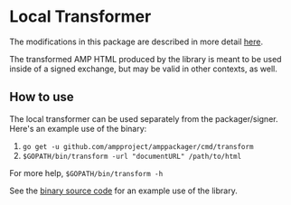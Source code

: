 # Local Transformer

The modifications in this package are described in more detail
[here](https://github.com/ampproject/amphtml/blob/master/spec/amp-cache-modifications.md).

The transformed AMP HTML produced by the library is meant to be used inside of
a signed exchange, but may be valid in other contexts, as well.

## How to use
The local transformer can be used separately from the packager/signer. Here's an
example use of the binary:

1. `go get -u github.com/ampproject/amppackager/cmd/transform`
1. `$GOPATH/bin/transform -url "documentURL" /path/to/html`

For more help, `$GOPATH/bin/transform -h`

See the [binary source code](../cmd/transform/transform.go) for an example use
of the library.
